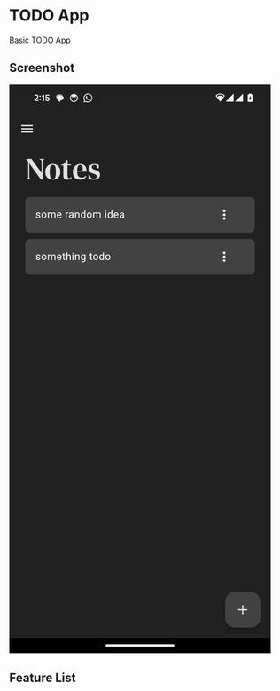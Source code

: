 # TODO App

Basic TODO App

## Screenshot
![TODO App Screenshot](assets/screenshot.jpeg?raw=true "Todo App Screenshot")


## Feature List


